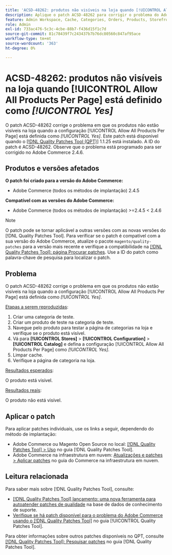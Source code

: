 ```yaml
---
title: 'ACSD-48262: produtos não visíveis na loja quando [!UICONTROL Allow All Products Per Page] está definido como [!UICONTROL Yes]'
description: Aplique o patch ACSD-48262 para corrigir o problema do Adobe Commerce em que os produtos não estão visíveis na loja quando a configuração [!UICONTROL Allow All Products Per Page] está definida como [!UICONTROL Yes].
feature: Admin Workspace, Cache, Categories, Orders, Products, Storefront
role: Admin
exl-id: 733ac476-5c3c-4cbe-88b7-f436d15f1c7d
source-git-commit: 81c78439f7c243437b7b76dc80560c847af95ace
workflow-type: tm+mt
source-wordcount: '363'
ht-degree: 0%

---
```


# ACSD-48262: produtos não visíveis na loja quando [!UICONTROL Allow All Products Per Page] está definido como *[!UICONTROL Yes]*

O patch ACSD-48262 corrige o problema em que os produtos não estão visíveis na loja quando a configuração [!UICONTROL Allow All Products Per Page] está definida como *[!UICONTROL Yes]*. Este patch está disponível quando o [[!DNL Quality Patches Tool (QPT)]](https://experienceleague.adobe.com/en/docs/commerce-knowledge-base/kb/announcements/commerce-announcements/magento-quality-patches-released-new-tool-to-self-serve-quality-patches) 1.1.25 está instalado. A ID do patch é ACSD-48262. Observe que o problema está programado para ser corrigido no Adobe Commerce 2.4.6.

## Produtos e versões afetados

**O patch foi criado para a versão do Adobe Commerce:**

* Adobe Commerce (todos os métodos de implantação) 2.4.5

**Compatível com as versões do Adobe Commerce:**

* Adobe Commerce (todos os métodos de implantação) >=2.4.5 &lt; 2.4.6

>[!NOTE]
>
>O patch pode se tornar aplicável a outras versões com as novas versões do [!DNL Quality Patches Tool]. Para verificar se o patch é compatível com a sua versão do Adobe Commerce, atualize o pacote `magento/quality-patches` para a versão mais recente e verifique a compatibilidade na [[!DNL Quality Patches Tool]: página Procurar patches](https://experienceleague.adobe.com/tools/commerce-quality-patches/index.html). Use a ID do patch como palavra-chave de pesquisa para localizar o patch.

## Problema

O patch ACSD-48262 corrige o problema em que os produtos não estão visíveis na loja quando a configuração [!UICONTROL Allow All Products Per Page] está definida como *[!UICONTROL Yes]*.

<u>Etapas a serem reproduzidas</u>:

1. Criar uma categoria de teste.
1. Criar um produto de teste na categoria de teste.
1. Navegue pelo produto para testar a página de categorias na loja e verifique se o produto está visível.
1. Vá para **[!UICONTROL Stores]** > **[!UICONTROL Configuration]** > **[!UICONTROL Catalog]** e defina a configuração [!UICONTROL Allow All Products Per Page] como *[!UICONTROL Yes]*.
1. Limpar cache.
1. Verifique a página de categoria na loja.

<u>Resultados esperados</u>:

O produto está visível.

<u>Resultados reais</u>:

O produto não está visível.

## Aplicar o patch

Para aplicar patches individuais, use os links a seguir, dependendo do método de implantação:

* Adobe Commerce ou Magento Open Source no local: [[!DNL Quality Patches Tool] > Uso](/help/tools/quality-patches-tool/usage.md) no guia [!DNL Quality Patches Tool].
* Adobe Commerce na infraestrutura em nuvem: [Atualizações e patches > Aplicar patches](https://experienceleague.adobe.com/docs/commerce-cloud-service/user-guide/develop/upgrade/apply-patches.html) no guia do Commerce na infraestrutura em nuvem.


## Leitura relacionada

Para saber mais sobre [!DNL Quality Patches Tool], consulte:

* [[!DNL Quality Patches Tool] lançamento: uma nova ferramenta para autoatender patches de qualidade](https://experienceleague.adobe.com/en/docs/commerce-knowledge-base/kb/announcements/commerce-announcements/magento-quality-patches-released-new-tool-to-self-serve-quality-patches) na base de dados de conhecimento de suporte.
* [Verifique se há patch disponível para o problema do Adobe Commerce usando o  [!DNL Quality Patches Tool]](/help/tools/quality-patches-tool/patches-available-in-qpt/check-patch-for-magento-issue-with-magento-quality-patches.md) no guia [!UICONTROL Quality Patches Tool].


Para obter informações sobre outros patches disponíveis no QPT, consulte [[!DNL Quality Patches Tool]: Pesquisar patches](https://experienceleague.adobe.com/tools/commerce-quality-patches/index.html) no guia [!DNL Quality Patches Tool].
